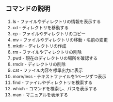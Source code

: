 ## コマンドの説明

1. ls - ファイルやディレクトリの情報を表示する
1. cd - ディレクトリを移動する
1. cp - ファイルやディレクトリのコピー
1. mv - ファイルやディレクトリの移動・名前の変更
1. mkdir - ディレクトリの作成
1. rm - ファイルやディレクトリの削除
1. pwd - 現在のディレクトリの場所を確認する
1. rmdir - ディレクトリの削除
1. cat - ファイル内容を標準出力に表示
1. more/less - テキストファイルを1ページずつ表示
1. find - ファイルやディレクトリを検索する
1. which - コマンドを検索し、パスを表示する
1. man - マニュアルを表示する
